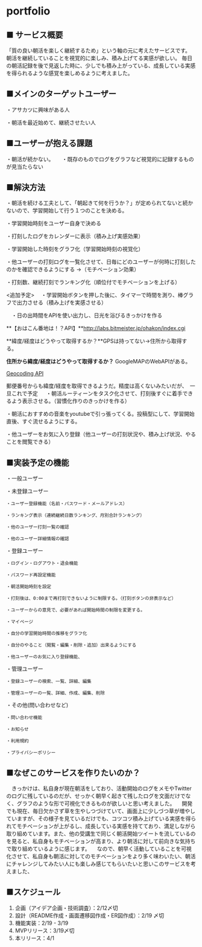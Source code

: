 # portfolio
## ■ サービス概要
「質の良い朝活を楽しく継続するため」という軸の元に考えたサービスです。
朝活を継続していることを視覚的に楽しみ、積み上げてる実感が欲しい。
毎日の朝活記録を後で見返した時に、少しでも積み上がっている、成長している実感を得られるような感覚を楽しめるように考えました。

## ■メインのターゲットユーザー
・アサカツに興味がある人

・朝活を最近始めて、継続させたい人

## ■ユーザーが抱える課題
・朝活が続かない。
　
・既存のものでログをグラフなど視覚的に記録するものが見当たらない
　
## ■解決方法
・朝活を続ける工夫として、「朝起きて何を行うか？」が定められてないと続かないので、学習開始して行う１つのことを決める。

・学習開始時刻をユーザー自身で決める

・打刻したログをカレンダーに表示（積み上げ実感効果）

・学習開始した時刻をグラフ化（学習開始時刻の視覚化）

・他ユーザーの打刻ログを一覧化させて、日毎にどのユーザーが何時に打刻したのかを確認できるようにする →（モチベーション効果）

・打刻数、継続打刻でランキング化（順位付でモチベーションを上げる）

<追加予定>
　・学習開始ボタンを押した後に、タイマーで時間を測り、棒グラフで出力させる（積み上げを実感させる）
 
　・日の出時間をAPIを使い出力し、日光を浴びるきっかけを作る
 
   **【おはこん番地は！？API】**http://labs.bitmeister.jp/ohakon/index.cgi

   **緯度/経度はどうやって取得するか？**GPSは持ってない→住所から取得する。

   **住所から緯度/経度はどうやって取得するか？** GoogleMAPのWebAPIがある。

   [Geocoding API](https://developers.google.com/maps/documentation/geocoding/start?hl=ja)

   郵便番号からも緯度/経度を取得できるようだ。精度は高くないみたいだが、　一旦これで予定
　
・朝活ルーティーンをタスク化させて、打刻後すぐに着手できるよう表示させる。（習慣化作りのきっかけを作る）

・朝活におすすめの音楽をyoutubeで引っ張ってくる。投稿型にして、学習開始直後、すぐ流せるようにする。

・他ユーザーをお気に入り登録（他ユーザーの打刻状況や、積み上げ状況、やることを閲覧できる）

## ■実装予定の機能
・一般ユーザー
 
 ・未登録ユーザー

    ・ユーザー登録機能（名前・パスワード・メールアドレス）

    ・ランキング表示（連続継続日数ランキング、月別合計ランキング）

    ・他のユーザー打刻一覧の確認

    ・他のユーザー詳細情報の確認

 ・登録ユーザー

    ・ログイン・ログアウト・退会機能

    ・パスワード再設定機能

    ・朝活開始時刻を設定

    ・打刻後は、0:00まで再打刻できないように制限する。（打刻ボタンの非表示など）

    ・ユーザーからの意見で、必要があれば開始時間の制限を変更する。

    ・マイページ

    ・自分の学習開始時間の推移をグラフ化

    ・自分のやること（閲覧・編集・削除・追加）出来るようにする

    ・他ユーザーのお気に入り登録機能、

 ・管理ユーザー

    ・登録ユーザーの検索、一覧、詳細、編集

    ・管理ユーザーの一覧、詳細、作成、編集、削除

 ・その他(問い合わせなど)
 
    ・問い合わせ機能

    ・お知らせ

    ・利用規約

    ・プライバシーポリシー

## ■なぜこのサービスを作りたいのか？
　きっかけは、私自身が現在朝活をしており、活動開始のログをメモやTwitterのログに残しているのだが、せっかく朝早く起きて残したログを文面だけでなく、グラフのような形で可視化できるものが欲しいと思い考えました。
　開発でも現在、毎日欠かさず草を生やしつづけていて、画面上に少しづつ草が増やしていますが、その様子を見ているだけでも、コツコツ積み上げている実感を得られてモチベーションが上がるし、成長している実感を持てており、満足しながら取り組めています。また、他の受講生で同じく朝活開始ツイートを流しているのを見ると、私自身もモチベーションが高まり、より朝活に対して前向きな気持ちで取り組めているように感じます。
　なので、朝早く活動していることを可視化させて、私自身も朝活に対してのモチベーションをより多く味わいたい、朝活にチャレンジしてみたい人にも楽しみ感じてもらいたいと思いこのサービスを考えました、


## ■スケジュール
  1. 企画（アイデア企画・技術調査）：2/12〆切
  2. 設計（README作成・画面遷移図作成・ER図作成）：2/19 〆切
  3. 機能実装：2/19 - 3/19
  4. MVPリリース：3/19〆切
  5. 本リリース：4/1
